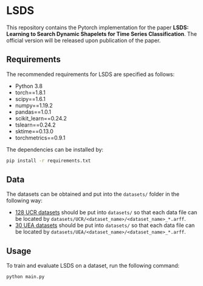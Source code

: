 # LSDS

This repository contains the Pytorch implementation for the paper **LSDS: Learning to Search Dynamic Shapelets for Time Series Classification**.
The official version will be released upon publication of the paper.

## Requirements

The recommended requirements for LSDS are specified as follows:
* Python 3.8
* torch==1.8.1
* scipy==1.6.1
* numpy==1.19.2
* pandas==1.0.1
* scikit_learn==0.24.2
* tslearn==0.24.2
* sktime==0.13.0
* torchmetrics==0.9.1

The dependencies can be installed by:
```bash
pip install -r requirements.txt
```

## Data

The datasets can be obtained and put into the `datasets/` folder in the following way:

* [128 UCR datasets](http://www.timeseriesclassification.com) should be put into `datasets/` so that each data file can be located by `datasets/UCR/<dataset_name>/<dataset_name>_*.arff`.
* [30 UEA datasets](http://www.timeseriesclassification.com) should be put into `datasets/` so that each data file can be located by `datasets/UEA/<dataset_name>/<dataset_name>_*.arff`.


## Usage

To train and evaluate LSDS on a dataset, run the following command:

```train & evaluate
python main.py
```
